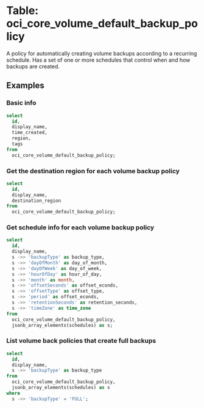 # Table: oci_core_volume_default_backup_policy

A policy for automatically creating volume backups according to a recurring schedule. Has a set of one or more schedules that control when and how backups are created.

## Examples

### Basic info

```sql
select
  id,
  display_name,
  time_created,
  region,
  tags
from
  oci_core_volume_default_backup_policy;
```

### Get the destination region for each volume backup policy

```sql
select
  id,
  display_name,
  destination_region
from
  oci_core_volume_default_backup_policy;
```

### Get schedule info for each volume backup policy

```sql
select
  id,
  display_name,
  s ->> 'backupType' as backup_type,
  s ->> 'dayOfMonth' as day_of_month,
  s ->> 'dayOfWeek' as day_of_week,
  s ->> 'hourOfDay' as hour_of_day,
  s ->> 'month' as month,
  s ->> 'offsetSeconds' as offset_econds,
  s ->> 'offsetType' as offset_type,
  s ->> 'period' as offset_econds,
  s ->> 'retentionSeconds' as retention_seconds,
  s ->> 'timeZone' as time_zone
from
  oci_core_volume_default_backup_policy,
  jsonb_array_elements(schedules) as s;
```

### List volume back policies that create full backups

```sql
select
  id,
  display_name,
  s ->> 'backupType' as backup_type
from
  oci_core_volume_default_backup_policy,
  jsonb_array_elements(schedules) as s
where
  s ->> 'backupType' = 'FULL';
```